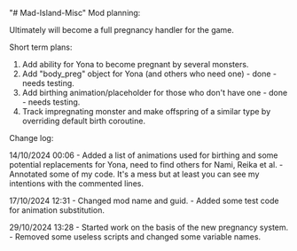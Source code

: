 "# Mad-Island-Misc" 
Mod planning:

Ultimately will become a full pregnancy handler for the game.

Short term plans:

1. Add ability for Yona to become pregnant by several monsters.
2. Add "body_preg" object for Yona (and others who need one) - done - needs testing.
3. Add birthing animation/placeholder for those who don't have one - done - needs testing.
4. Track impregnating monster and make offspring of a similar type by overriding default birth coroutine.


Change log:

14/10/2024 00:06 - Added a list of animations used for birthing and some potential replacements for Yona, need to find others for Nami, Reika et al.
                 - Annotated some of my code. It's a mess but at least you can see my intentions with the commented lines.
                 
17/10/2024 12:31 - Changed mod name and guid.
                 - Added some test code for animation substitution.

29/10/2024 13:28 - Started work on the basis of the new pregnancy system.
                 - Removed some useless scripts and changed some variable names.
